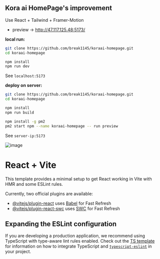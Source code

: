## Kora ai HomePage's improvement

Use React + Tailwind + Framer-Motion

- preview ->  http://47.117.125.48:5173/


**local run:**
```bash
git clone https://github.com/break1145/koraai-homepage.git
cd koraai-homepage

npm install
npm run dev
```
 See `localhost:5173`

**deploy on server:**
```bash
git clone https://github.com/break1145/koraai-homepage.git
cd koraai-homepage

npm install
npm run build

npm install -g pm2
pm2 start npm --name koraai-homepage -- run preview
```
See `server-ip:5173`


![image](https://github.com/user-attachments/assets/9bb25277-07a0-49f6-9de8-d6647a89636e)



# React + Vite

This template provides a minimal setup to get React working in Vite with HMR and some ESLint rules.

Currently, two official plugins are available:

- [@vitejs/plugin-react](https://github.com/vitejs/vite-plugin-react/blob/main/packages/plugin-react) uses [Babel](https://babeljs.io/) for Fast Refresh
- [@vitejs/plugin-react-swc](https://github.com/vitejs/vite-plugin-react/blob/main/packages/plugin-react-swc) uses [SWC](https://swc.rs/) for Fast Refresh

## Expanding the ESLint configuration

If you are developing a production application, we recommend using TypeScript with type-aware lint rules enabled. Check out the [TS template](https://github.com/vitejs/vite/tree/main/packages/create-vite/template-react-ts) for information on how to integrate TypeScript and [`typescript-eslint`](https://typescript-eslint.io) in your project.
